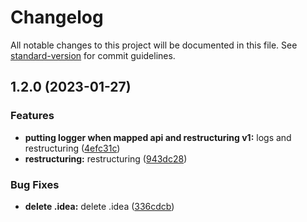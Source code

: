# Changelog

All notable changes to this project will be documented in this file. See [standard-version](https://github.com/conventional-changelog/standard-version) for commit guidelines.

## 1.2.0 (2023-01-27)


### Features

* **putting logger when mapped api and restructuring v1:** logs and restructuring ([4efc31c](https://github.com/JoaoVictorLacerda/express-autoconfigure/commit/4efc31c70da3298fe85688fc86ec21fe26ddf574))
* **restructuring:** restructuring ([943dc28](https://github.com/JoaoVictorLacerda/express-autoconfigure/commit/943dc28a4dbd8880eee0f3bb9d94a5668a4116ce))


### Bug Fixes

* **delete .idea:** delete .idea ([336cdcb](https://github.com/JoaoVictorLacerda/express-autoconfigure/commit/336cdcbc34700002fc5db48a98b08a26a874a374))
